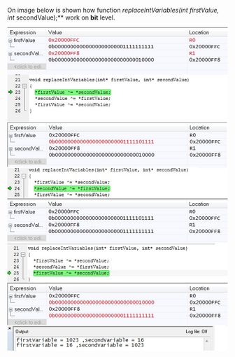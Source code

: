 On image below is shown how function **replaceIntVariables(int* firstValue, int* secondValue);** work on **bit** level.

![alt tag](https://github.com/Igor-Misic/C_language_Simple_examples/blob/master/images/replaceIntVariables.jpg)
